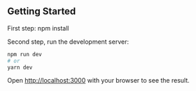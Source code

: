 
## Getting Started

First step: 
npm install

Second step, run the development server:

```bash
npm run dev
# or
yarn dev
```

Open [http://localhost:3000](http://localhost:3000) with your browser to see the result.

